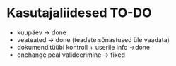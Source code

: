 # Kasutajaliidesed TO-DO
- kuupäev -> done
- veateated -> done (teadete sõnastused üle vaadata)
- dokumenditüübi kontroll + userile info ->done
- onchange peal valideerimine -> fixed
